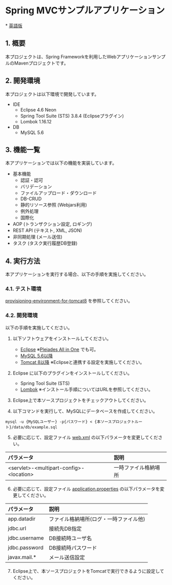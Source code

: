 # Spring MVCサンプルアプリケーション
\* [英語版](/README.md)

## 1. 概要
本プロジェクトは、Spring Frameworkを利用したWebアプリケーションサンプルのMavenプロジェクトです。

## 2. 開発環境
本プロジェクトは以下環境で開発しています。

* IDE
  - Eclipse 4.6 Neon
  - Spring Tool Suite (STS) 3.8.4 (Eclipseプラグイン)
  - Lombok 1.16.12
* DB
  - MySQL 5.6

## 3. 機能一覧
本アプリケーションでは以下の機能を実装しています。

* 基本機能
  - 認証・認可
  - バリデーション
  - ファイルアップロード・ダウンロード
  - DB-CRUD
  - 静的リソース参照 (Webjars利用)
  - 例外処理
  - 国際化
* AOP (トランザクション設定, ロギング)
* REST API (テキスト, XML, JSON)
* 非同期処理 (メール送信)
* タスク (タスク実行履歴DB登録)

## 4. 実行方法
本アプリケーションを実行する場合、以下の手順を実施してください。

### 4.1. テスト環境
[provisioning-environment-for-tomcat8](https://github.com/d-saitou/provisioning-environment-for-tomcat8) を参照してください。

### 4.2. 開発環境
以下の手順を実施してください。

1. 以下ソフトウェアをインストールしてください。
	* [Eclipse](https://www.eclipse.org/) ※[Pleiades All in One](http://mergedoc.osdn.jp/) でも可。
	* [MySQL 5.6以降](https://www.mysql.com/)
	* [Tomcat 8以降](http://tomcat.apache.org/) ※Eclipseと連携する設定を実施してください。


2. Eclipse に以下のプラグインをインストールしてください。
	* Spring Tool Suite (STS)
	* [Lombok](https://projectlombok.org/) ※インストール手順についてはURLを参照してください。


3. Eclipse上で本ソースプロジェクトをチェックアウトしてください。

4. 以下コマンドを実行して、MySQLにデータベースを作成してください。

  ```
  mysql -u {MySQLユーザー} -p{パスワード} < {本ソースプロジェクトルート}/data/db/example.sql
  ```

5. 必要に応じて、設定ファイル [web.xml](/src/main/webapp/WEB-INF/web.xml) の以下パラメータを変更してください。  

| パラメータ                                                   | 説明                 |
|:-------------------------------------------------------------|:---------------------|
| &lt;servlet&gt;\-&lt;multipart\-config&gt;\-&lt;location&gt; | 一時ファイル格納場所 |

6. 必要に応じて、設定ファイル [application.properties](/src/main/resources/application.properties) の以下パラメータを変更してください。  

| パラメータ    | 説明                                   |
|:--------------|:---------------------------------------|
| app.datadir   | ファイル格納場所(ログ・一時ファイル他) |
| jdbc.url      | 接続先DB指定                           |
| jdbc.username | DB接続時ユーザ名                       |
| jdbc.password | DB接続時パスワード                     |
| javax.mail.\* | メール送信設定                         |

7. Eclipse上で、本ソースプロジェクトをTomcatで実行できるように設定してください。
